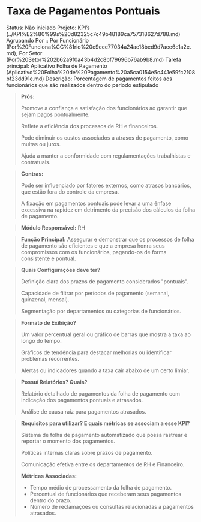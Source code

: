 # Taxa de Pagamentos Pontuais

Status: Não iniciado
Projeto: KPI’s (../KPI%E2%80%99s%20d82325c7c49b48189ca757318627d788.md)
Agrupando Por :: Por Funcionário (Por%20Funciona%CC%81rio%20e9ece77034a24ac18bed9d7aee6c1a2e.md), Por Setor (Por%20Setor%202b62a9f0a43b4d2c8bf79696b76ab9b8.md)
Tarefa principal: Aplicativo Folha de Pagamento (Aplicativo%20Folha%20de%20Pagamento%20a5ca0154e5c441e59fc2108bf23dd91e.md)
Descrição: Porcentagem de pagamentos feitos aos funcionários que são realizados dentro do período estipulado

> **Prós:**
> 
> 
> Promove a confiança e satisfação dos funcionários ao garantir que sejam pagos pontualmente.
> 
> Reflete a eficiência dos processos de RH e financeiros.
> 
> Pode diminuir os custos associados a atrasos de pagamento, como multas ou juros.
> 
> Ajuda a manter a conformidade com regulamentações trabalhistas e contratuais.
> 

> **Contras:**
> 
> 
> Pode ser influenciado por fatores externos, como atrasos bancários, que estão fora do controle da empresa.
> 
> A fixação em pagamentos pontuais pode levar a uma ênfase excessiva na rapidez em detrimento da precisão dos cálculos da folha de pagamento.
> 

> **Módulo Responsável:**
RH
> 

> **Função Principal:**
Assegurar e demonstrar que os processos de folha de pagamento são eficientes e que a empresa honra seus compromissos com os funcionários, pagando-os de forma consistente e pontual.
> 

> **Quais Configurações deve ter?**
> 
> 
> Definição clara dos prazos de pagamento considerados "pontuais".
> 
> Capacidade de filtrar por períodos de pagamento (semanal, quinzenal, mensal).
> 
> Segmentação por departamentos ou categorias de funcionários.
> 

> **Formato de Exibição?**
> 
> 
> Um valor percentual geral ou gráfico de barras que mostra a taxa ao longo do tempo.
> 
> Gráficos de tendência para destacar melhorias ou identificar problemas recorrentes.
> 
> Alertas ou indicadores quando a taxa cair abaixo de um certo limiar.
> 

> **Possuí Relatórios? Quais?**
> 
> 
> Relatório detalhado de pagamentos da folha de pagamento com indicação dos pagamentos pontuais e atrasados.
> 
> Análise de causa raiz para pagamentos atrasados.
> 

> **Requisitos para utilizar? E quais métricas se associam a esse KPI?**
> 
> 
> Sistema de folha de pagamento automatizado que possa rastrear e reportar o momento dos pagamentos.
> 
> Políticas internas claras sobre prazos de pagamento.
> 
> Comunicação efetiva entre os departamentos de RH e Financeiro.
> 
> **Métricas Associadas:**
> 
> - Tempo médio de processamento da folha de pagamento.
> - Percentual de funcionários que receberam seus pagamentos dentro do prazo.
> - Número de reclamações ou consultas relacionadas a pagamentos atrasados.